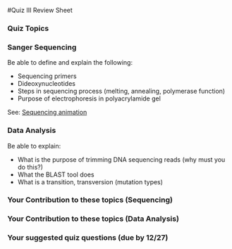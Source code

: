 #Quiz III Review Sheet

### Quiz Topics

### Sanger Sequencing
Be able to define and explain the following:

* Sequencing primers
* Dideoxynucleotides
* Steps in sequencing process (melting, annealing, polymerase function)
* Purpose of electrophoresis in polyacrylamide gel

See: [Sequencing animation](https://www.dnalc.org/resources/animations/cycseq.html)

### Data Analysis

Be able to explain:

* What is the purpose of trimming DNA sequencing reads (why must you do this?)
* What the BLAST tool does
* What is a transition, transversion (mutation types)



### Your Contribution to these topics (Sequencing)


### Your Contribution to these topics (Data Analysis)


### Your suggested quiz questions (due by 12/27)


